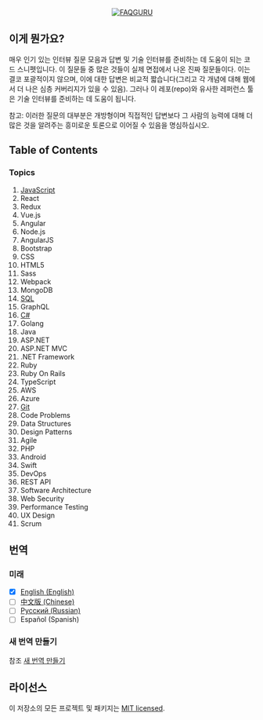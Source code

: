 <div align="center">
  <a href="https://github.com/FAQGURU">
    <img src="../../assets/readme.svg" alt="FAQGURU" />
  </a>
</div>

## 이게 뭔가요?

매우 인기 있는 인터뷰 질문 모음과 답변 및 기술 인터뷰를 준비하는 데 도움이 되는 코드 스니펫입니다. 이 질문들 중 많은 것들이 실제 면접에서 나온 진짜 질문들이다. 이는 결코 포괄적이지 않으며, 이에 대한 답변은 비교적 짧습니다(그리고 각 개념에 대해 웹에서 더 나은 심층 커버리지가 있을 수 있음). 그러나 이 레포(repo)와 유사한 레퍼런스 툴은 기술 인터뷰를 준비하는 데 도움이 됩니다.

참고: 이러한 질문의 대부분은 개방형이며 직접적인 답변보다 그 사람의 능력에 대해 더 많은 것을 알려주는 흥미로운 토론으로 이어질 수 있음을 명심하십시오.

## Table of Contents

### Topics

1. [JavaScript](javascript.md)
2. React
3. Redux
4. Vue.js
5. Angular
6. Node.js
7. AngularJS
8. Bootstrap
9. CSS
10. HTML5
11. Sass
12. Webpack
13. MongoDB
14. [SQL](sql.md)
15. GraphQL
16. [C#](c.md)
17. Golang
18. Java
19. ASP.NET
20. ASP.NET MVC
21. .NET Framework
22. Ruby
23. Ruby On Rails
24. TypeScript
25. AWS
26. Azure
27. [Git](git.md)
28. Code Problems
29. Data Structures
30. Design Patterns
31. Agile
32. PHP
33. Android
34. Swift
35. DevOps
36. REST API
37. Software Architecture
38. Web Security
39. Performance Testing
40. UX Design
41. Scrum

## 번역

### 미래

- [x] [English (English)](../../readme.md)
- [ ] [中文版 (Chinese)](../zh/readme.md)
- [ ] [Русский (Russian)](../ru/readme.md)
- [ ] Español (Spanish)

### 새 번역 만들기

참조 [새 번역 만들기](../../CONTRIBUTING.md#Translations)


## 라이선스

이 저장소의 모든 프로젝트 및 패키지는 [MIT licensed](/LICENSE).
